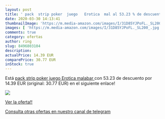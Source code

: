 ```yaml
---
layout: post
title: ' pack  strip poker  juego   Erotica  mal al 53.23 % de descuento'
date: 2020-03-30 14:13:41
thumbnailImage: 'https://m.media-amazon.com/images/I/31D85YJPoFL._SL200_.jpg'
images: [ 'https://m.media-amazon.com/images/I/31D85YJPoFL._SL200_.jpg' ]
comments: true
category: ofertas
author: ring
slug: 8496803104
description:
actualPrice: 14.39 EUR
comparePrice: 30.77 EUR
inStock: true
---
```


Está [ pack  strip poker  juego   Erotica  malabar  ](https://www.amazon.com/dp/8496803104/?tag=redken08-20) con 53.23 de descuento por 14.39 EUR (original: 30.77 EUR) en el siguiente enlace!

[![](https://m.media-amazon.com/images/I/31D85YJPoFL._SL200_.jpg)](https://www.amazon.com/dp/8496803104/?tag=redken08-20)

[Ver la oferta!!](https://www.amazon.com/dp/8496803104/?tag=redken08-20)

[Consulta otras ofertas en nuestro canal de telegram](https://t.me/s/ofertas25)
